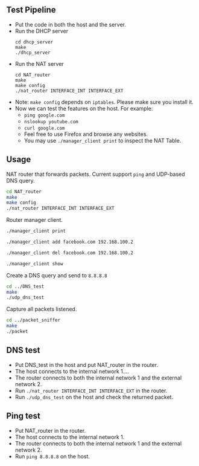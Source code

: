 ## Test Pipeline
- Put the code in both the host and the server.
- Run the DHCP server
  ```
  cd dhcp_server
  make
  ./dhcp_server
  ```
- Run the NAT server
  ```
  cd NAT_router
  make
  make config
  ./nat_router INTERFACE_INT INTERFACE_EXT
  ```
- Note: `make config` depends on `iptables`. Please make sure you install it.
- Now we can test the features on the host. For example:
  - `ping google.com`
  - `nslookup youtube.com`
  - `curl google.com`
  - Feel free to use Firefox and browse any websites.
  - You may use `./manager_client print` to inspect the NAT Table.
    
## Usage
NAT router that forwards packets. Current support `ping` and UDP-based DNS query.
```bash
cd NAT_router
make
make config
./nat_router INTERFACE_INT INTERFACE_EXT
```

Router manager client.
```bash
./manager_client print

./manager_client add facebook.com 192.168.100.2

./manager_client del facebook.com 192.168.100.2

./manager_client show
```


Create a DNS query and send to `8.8.8.8`
```bash
cd ../DNS_test
make
./udp_dns_test
```

Capture all packets listened.
```bash
cd ../packet_sniffer
make
./packet
```

## DNS test
- Put DNS_test in the host and put NAT_router in the router.
- The host connects to the internal network 1....
- The router connects to both the internal network 1 and the external network 2.
- Run `./nat_router INTERFACE_INT INTERFACE_EXT` in the router.
- Run `./udp_dns_test` on the host and check the returned packet.


## Ping test
- Put NAT_router in the router.
- The host connects to the internal network 1.
- The router connects to both the internal network 1 and the external network 2.
- Run `ping 8.8.8.8` on the host.
  



